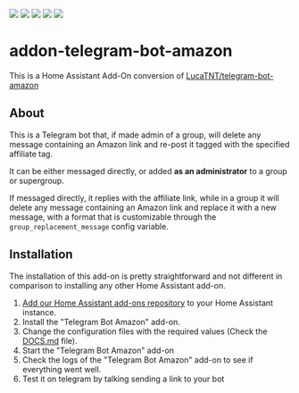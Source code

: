 [![](https://img.shields.io/github/issues/marciogranzotto/addon-telegram-bot-amazon.svg)](https://github.com/marciogranzotto/addon-telegram-bot-amazon/issues) [![](https://img.shields.io/github/issues-pr-raw/marciogranzotto/addon-telegram-bot-amazon.svg)](https://github.com/marciogranzotto/addon-telegram-bot-amazon/pulls) [![](https://img.shields.io/docker/pulls/marciogranzotto/addon-telegram-bot-amazon.svg)](https://hub.docker.com/r/marciogranzotto/addon-telegram-bot-amazon) [![](https://img.shields.io/docker/cloud/build/marciogranzotto/addon-telegram-bot-amazon.svg)](https://hub.docker.com/r/marciogranzotto/addon-telegram-bot-amazon) [![](https://img.shields.io/docker/image-size/marciogranzotto/addon-telegram-bot-amazon/latest.svg)](https://hub.docker.com/r/marciogranzotto/addon-telegram-bot-amazon)

# addon-telegram-bot-amazon
This is a Home Assistant Add-On conversion of [LucaTNT/telegram-bot-amazon](https://github.com/LucaTNT/telegram-bot-amazon)

## About

This is a Telegram bot that, if made admin of a group, will delete any message
containing an Amazon link and re-post it tagged with the specified affiliate tag.

It can be either messaged directly, or added **as an administrator** to a group or supergroup.

If messaged directly, it replies with the affiliate link, while in a group it will delete any message containing an Amazon link and replace it with a new message, with a format that is customizable through the `group_replacement_message` config variable.

## Installation

The installation of this add-on is pretty straightforward and not different in
comparison to installing any other Home Assistant add-on.

1.  [Add our Home Assistant add-ons repository][repository] to your Home Assistant instance.
2.  Install the "Telegram Bot Amazon" add-on.
3.  Change the configuration files with the required values (Check the [DOCS.md](telegram-bot-amazon/DOCS.md) file).
4.  Start the "Telegram Bot Amazon" add-on
5.  Check the logs of the "Telegram Bot Amazon" add-on to see if everything went well.
6.  Test it on telegram by talking sending a link to your bot

[repository]: https://github.com/marciogranzotto/addons-repository